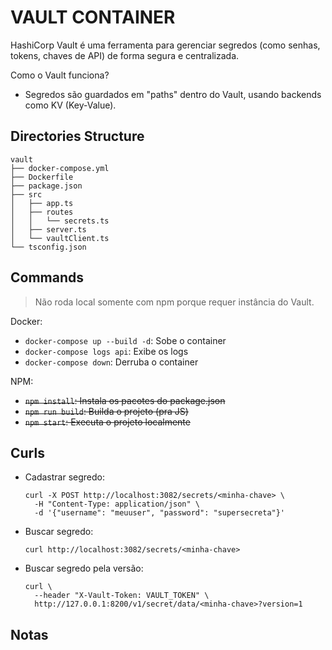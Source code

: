 # VAULT CONTAINER

HashiCorp Vault é uma ferramenta para gerenciar segredos (como senhas, tokens, chaves de API) de forma segura e centralizada.

Como o Vault funciona?

- Segredos são guardados em "paths" dentro do Vault, usando backends como KV (Key-Value).

## Directories Structure

```
vault
├── docker-compose.yml
├── Dockerfile
├── package.json
├── src
│   ├── app.ts
│   ├── routes
│   │   └── secrets.ts
│   ├── server.ts
│   └── vaultClient.ts
└── tsconfig.json
```



## Commands

> Não roda local somente com npm porque requer instância do Vault.

Docker:
- `docker-compose up --build -d`: Sobe o container
- `docker-compose logs api`: Exibe os logs
- `docker-compose down`: Derruba o container

NPM:
- ~~`npm install`: Instala os pacotes do package.json~~
- ~~`npm run build`: Builda o projeto (pra JS)~~
- ~~`npm start`: Executa o projeto localmente~~


## Curls

- Cadastrar segredo:
  ```
  curl -X POST http://localhost:3082/secrets/<minha-chave> \
    -H "Content-Type: application/json" \
    -d '{"username": "meuuser", "password": "supersecreta"}'
  ```

- Buscar segredo:
  ```
  curl http://localhost:3082/secrets/<minha-chave>
  ```

- Buscar segredo pela versão:
  ```
  curl \
    --header "X-Vault-Token: VAULT_TOKEN" \
    http://127.0.0.1:8200/v1/secret/data/<minha-chave>?version=1
  ```

## Notas
